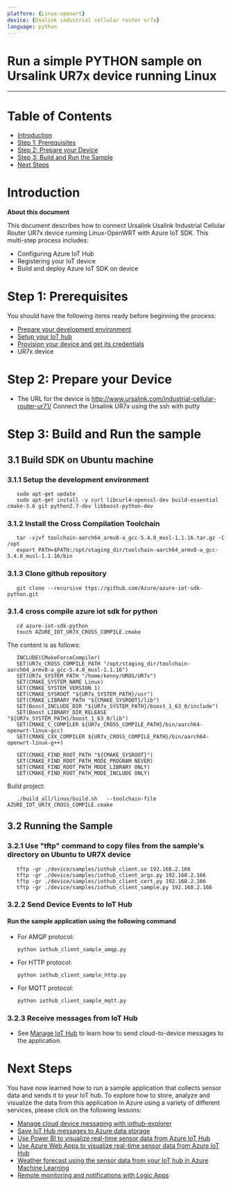 ```yaml
---
platform: {Linux-openwrt}
device: {Usalink industrial cellular router ur7x}
language: python
---
```


Run a simple PYTHON sample on Ursalink UR7x device running Linux
===
---

# Table of Contents

-   [Introduction](#Introduction)
-   [Step 1: Prerequisites](#Prerequisites)
-   [Step 2: Prepare your Device](#PrepareDevice)
-   [Step 3: Build and Run the Sample](#Build)
-   [Next Steps](#NextSteps)

<a name="Introduction"></a>
# Introduction

**About this document**

This document describes how to connect Ursalink Usalink Industrial Cellular Router UR7x device running Linux-OpenWRT with Azure IoT SDK. This multi-step process includes:
-   Configuring Azure IoT Hub
-   Registering your IoT device
-   Build and deploy Azure IoT SDK on device

<a name="Prerequisites"></a>
# Step 1: Prerequisites

You should have the following items ready before beginning the process:

-   [Prepare your development environment][setup-devbox-python]
-   [Setup your IoT hub][lnk-setup-iot-hub]
-   [Provision your device and get its credentials][lnk-manage-iot-hub]
-   UR7x device

<a name="PrepareDevice"></a>
# Step 2: Prepare your Device
-  The URL for the device is http://www.ursalink.com/industrial-cellular-router-ur71/ Connect the Ursalink UR7x using the ssh with putty
<a name="Build"></a>
# Step 3: Build and Run the sample

<a name="Load"></a>
## 3.1 Build SDK on Ubuntu machine
### 3.1.1 Setup the development environment

       sudo apt-get update
       sudo apt-get install -y curl libcurl4-openssl-dev build-essential cmake-3.6 git python2.7-dev libboost-python-dev
     
### 3.1.2 Install the Cross Compilation Toolchain

       tar -xjvf toolchain-aarch64_armv8-a_gcc-5.4.0_musl-1.1.16.tar.gz -C /opt
       export PATH=$PATH:/opt/staging_dir/toolchain-aarch64_armv8-a_gcc-5.4.0_musl-1.1.16/bin
       
### 3.1.3 Clone github repository

       git clone --recursive ttps://github.com/Azure/azure-iot-sdk-python.git

### 3.1.4 cross compile azure iot sdk for python

       cd azure-iot-sdk-python
       touch AZURE_IOT_UR7X_CROSS_COMPILE.cmake

The content is as follows:

       INCLUDE(CMakeForceCompiler)
       SET(UR7x_CROSS_COMPILE_PATH "/opt/staging_dir/toolchain-aarch64_armv8-a_gcc-5.4.0_musl-1.1.16")
       SET(UR7x_SYSTEM_PATH "/home/kenny/UROS/UR7x")
       SET(CMAKE_SYSTEM_NAME Linux)
       SET(CMAKE_SYSTEM_VERSION 1)
       SET(CMAKE_SYSROOT "${UR7x_SYSTEM_PATH}/usr")
       SET(CMAKE_LIBRARY_PATH "${CMAKE_SYSROOT}/lib")
       SET(Boost_INCLUDE_DIR "${UR7x_SYSTEM_PATH}/boost_1_63_0/include")
       SET(Boost_LIBRARY_DIR_RELEASE "${UR7x_SYSTEM_PATH}/boost_1_63_0/lib")
       SET(CMAKE_C_COMPILER ${UR7x_CROSS_COMPILE_PATH}/bin/aarch64-openwrt-linux-gcc)
       SET(CMAKE_CXX_COMPILER ${UR7x_CROSS_COMPILE_PATH}/bin/aarch64-openwrt-linux-g++)

       SET(CMAKE_FIND_ROOT_PATH "${CMAKE_SYSROOT}")
       SET(CMAKE_FIND_ROOT_PATH_MODE_PROGRAM NEVER)
       SET(CMAKE_FIND_ROOT_PATH_MODE_LIBRARY ONLY)
       SET(CMAKE_FIND_ROOT_PATH_MODE_INCLUDE ONLY)
       
Build project:

       ./build_all/linux/build.sh	--toolchain-file AZURE_IOT_UR7X_CROSS_COMPILE.cmake
       
## 3.2 Running the Sample
### 3.2.1 Use "tftp" command to copy files from the sample's directory on Ubuntu to UR7X device

       tftp -gr ./device/samples/iothub_client.so 192.168.2.166
       tftp -gr ./device/samples/iothub_client_args.py 192.168.2.166
       tftp -gr ./device/samples/iothub_client_cert.py 192.168.2.166
       tftp -gr ./device/samples/iothub_client_sample.py 192.168.2.166

### 3.2.2 Send Device Events to IoT Hub
#### Run the sample application using the following command

-   For AMQP protocol:

        python iothub_client_sample_amqp.py
        
-   For HTTP protocol:

        python iothub_client_sample_http.py
        
-   For MQTT protocol:

        python iothub_client_sample_mqtt.py        
        
### 3.2.3 Receive messages from IoT Hub
-   See [Manage IoT Hub][lnk-manage-iot-hub] to learn how to send cloud-to-device messages to the application.

<a name="NextSteps"></a>
# Next Steps

You have now learned how to run a sample application that collects sensor data and sends it to your IoT hub. To explore how to store, analyze and visualize the data from this application in Azure using a variety of different services, please click on the following lessons:

-   [Manage cloud device messaging with iothub-explorer]
-   [Save IoT Hub messages to Azure data storage]
-   [Use Power BI to visualize real-time sensor data from Azure IoT Hub]
-   [Use Azure Web Apps to visualize real-time sensor data from Azure IoT Hub]
-   [Weather forecast using the sensor data from your IoT hub in Azure Machine Learning]
-   [Remote monitoring and notifications with Logic Apps]   

[Manage cloud device messaging with iothub-explorer]: https://docs.microsoft.com/en-us/azure/iot-hub/iot-hub-explorer-cloud-device-messaging
[Save IoT Hub messages to Azure data storage]: https://docs.microsoft.com/en-us/azure/iot-hub/iot-hub-store-data-in-azure-table-storage
[Use Power BI to visualize real-time sensor data from Azure IoT Hub]: https://docs.microsoft.com/en-us/azure/iot-hub/iot-hub-live-data-visualization-in-power-bi
[Use Azure Web Apps to visualize real-time sensor data from Azure IoT Hub]: https://docs.microsoft.com/en-us/azure/iot-hub/iot-hub-live-data-visualization-in-web-apps
[Weather forecast using the sensor data from your IoT hub in Azure Machine Learning]: https://docs.microsoft.com/en-us/azure/iot-hub/iot-hub-weather-forecast-machine-learning
[Remote monitoring and notifications with Logic Apps]: https://docs.microsoft.com/en-us/azure/iot-hub/iot-hub-monitoring-notifications-with-azure-logic-apps
[setup-devbox-python]: https://github.com/Azure/azure-iot-device-ecosystem/blob/master/get_started/python-devbox-setup.md
[lnk-setup-iot-hub]: ../../setup_iothub.md
[lnk-manage-iot-hub]: ../../manage_iot_hub.md

